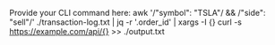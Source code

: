 Provide your CLI command here: awk '/"symbol": "TSLA"/ && /"side": "sell"/' ./transaction-log.txt | jq -r '.order_id' | xargs -I {} curl -s https://example.com/api/{} >> ./output.txt